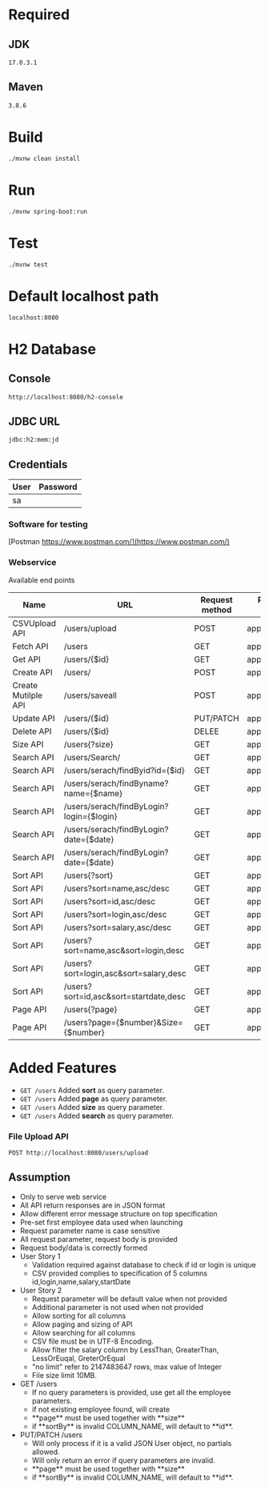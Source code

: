 # Required
## JDK
`17.0.3.1`
## Maven
`3.8.6`
# Build
`./mvnw clean install`
# Run
`./mvnw spring-boot:run`
# Test
`./mvnw test`
# Default localhost path
`localhost:8080`
# H2 Database
## Console
`http://localhost:8080/h2-console`
## JDBC URL
`jdbc:h2:mem:jd`
## Credentials
| User  | Password  | 
| :------------ |:---------------:|
| sa      | &nbsp; |

### Software for testing

[Postman https://www.postman.com/](https://www.postman.com/)

### Webservice
Available end points

Name | URL | Request method | Response Type
------------ | ------------ | ------------- | -------------
 CSVUpload API | /users/upload | POST | application/json
 Fetch API | /users | GET | application/json
 Get API | /users/{$id} | GET | application/json
 Create API | /users/ | POST | application/json
 Create Mutilple API | /users/saveall | POST | application/json
 Update API | /users/{$id} | PUT/PATCH | application/json
 Delete API | /users/{$id} | DELEE | application/json
 Size API | /users{?size}| GET | application/json
 Search API | /users/Search/ | GET | application/json
 Search API | /users/serach/findByid?id={$id} | GET | application/json
 Search API | /users/serach/findByname?name={$name} | GET | application/json
 Search API | /users/serach/findByLogin?login={$login} | GET | application/json
 Search API | /users/serach/findByLogin?date={$date} | GET | application/json
 Search API | /users/serach/findByLogin?date={$date} | GET | application/json
 Sort API | /users{?sort}| GET | application/json
 Sort API | /users?sort=name,asc/desc | GET | application/json
 Sort API | /users?sort=id,asc/desc | GET | application/json
 Sort API | /users?sort=login,asc/desc | GET | application/json
 Sort API | /users?sort=salary,asc/desc | GET | application/json
 Sort API | /users?sort=name,asc&sort=login,desc | GET | application/json
 Sort API | /users?sort=login,asc&sort=salary,desc | GET | application/json
 Sort API | /users?sort=id,asc&sort=startdate,desc | GET | application/json
 Page API | /users{?page}| GET | application/json
 Page API | /users?page={$number}&Size={$number} | GET | application/json

# Added Features
+ `GET /users` Added **sort** as query parameter. 
+ `GET /users` Added **page** as query parameter. 
+ `GET /users` Added **size** as query parameter. 
+ `GET /users` Added **search** as query parameter. 
 
### File Upload API
```
POST http://localhost:8080/users/upload
```


## Assumption

<ul>
  <li>Only to serve web service</li>
  <li>All API return responses are in JSON format</li>
  <li>Allow different error message structure on top specification</li>
  <li>Pre-set first employee data used when launching</li>
  <li>Request parameter name is case sensitive</li>
  <li>All request parameter, request body is provided</li>
  <li>Request body/data is correctly formed</li>
  <li>User Story 1
    <ul>
      <li>Validation required against database to check if id or login is unique</li>
      <li>CSV provided complies to specification of 5 columns id,login,name,salary,startDate</li>
    </ul>
  </li>
  <li>User Story 2
    <ul>
      <li>Request parameter will be default value when not provided</li>
      <li>Additional parameter is not used when not provided</li>
      <li>Allow sorting for all columns</li>
	  <li>Allow paging and sizing of API</li>
	  <li>Allow searching for all columns</li>
	  <li>CSV file must be in UTF-8 Encoding.</li>	   
	  <li>Allow filter the salary column by LessThan, GreaterThan, LessOrEuqal, GreterOrEqual</li> 
      <li>"no limit" refer to 2147483647 rows, max value of Integer</li>
	  <li>File size limit 10MB.</li>
     </ul>
  </li>
  <li>GET /users
    <ul>
      <li>If no query parameters is provided, use get all the employee  parameters.</li>
      <li>if not existing employee found, will create</li>
      <li>**page** must be used together with **size**</li>
	  <li>if **sortBy** is invalid COLUMN_NAME, will default to **id**.</li>      
     </ul>
  </li>
  <li>PUT/PATCH /users
    <ul>
      <li>Will only process if it is a valid JSON User object, no partials allowed.</li>
      <li>Will only return an error if query parameters are invalid.</li>
      <li>**page** must be used together with **size**</li>
	  <li>if **sortBy** is invalid COLUMN_NAME, will default to **id**.</li>      
     </ul>
  </li>
</ul>

  
  
  
  
  
  
  
  
  
  
  
  
  
  
  
  
  
  

